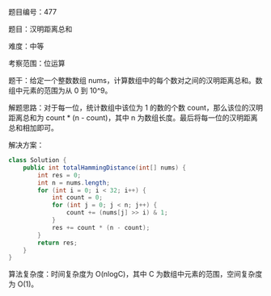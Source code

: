 题目编号：477

题目：汉明距离总和

难度：中等

考察范围：位运算

题干：给定一个整数数组 nums，计算数组中的每个数对之间的汉明距离总和。数组中元素的范围为从 0 到 10^9。

解题思路：对于每一位，统计数组中该位为 1 的数的个数 count，那么该位的汉明距离总和为 count * (n - count)，其中 n 为数组长度。最后将每一位的汉明距离总和相加即可。

解决方案：

```java
class Solution {
    public int totalHammingDistance(int[] nums) {
        int res = 0;
        int n = nums.length;
        for (int i = 0; i < 32; i++) {
            int count = 0;
            for (int j = 0; j < n; j++) {
                count += (nums[j] >> i) & 1;
            }
            res += count * (n - count);
        }
        return res;
    }
}
```

算法复杂度：时间复杂度为 O(nlogC)，其中 C 为数组中元素的范围，空间复杂度为 O(1)。
